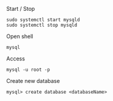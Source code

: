 Start / Stop
```
sudo systemctl start mysqld
sudo systemctl stop mysqld
```

Open shell
```
mysql
```

Access
```
mysql -u root -p
```

Create new database
```
mysql> create database <databaseName>
```

